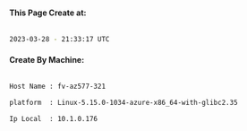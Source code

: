 
   
#### This Page Create at:

```bash

2023-03-28 - 21:33:17 UTC

```

#### Create By Machine:

```bash

Host Name : fv-az577-321

platform  : Linux-5.15.0-1034-azure-x86_64-with-glibc2.35

Ip Local  : 10.1.0.176

```

